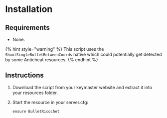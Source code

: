 # Installation

## Requirements

* None.

{% hint style="warning" %}
This script uses the `ShootSingleBulletBetweenCoords` native which could potentially get detected by some Anticheat resources.
{% endhint %}

## Instructions

1. Download the script from your keymaster website and extract it into your resources folder.
2.  Start the resource in your server.cfg:

    ```
    ensure BulletRicochet
    ```
